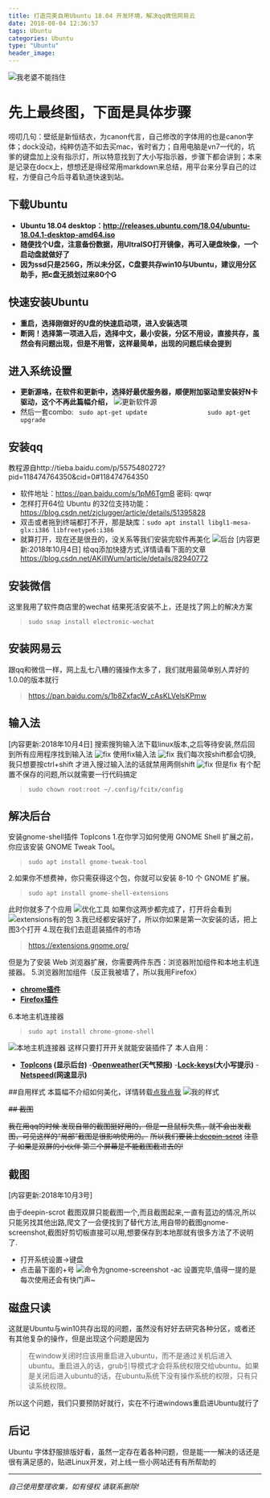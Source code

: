```yaml
---
title: 打造完美自用Ubuntu 18.04 开发环境，解决qq微信网易云
date: 2018-08-04 12:36:57
tags: Ubuntu
categories: Ubuntu
type: "Ubuntu"
header_image:
---
```

![我老婆不能挡住](http://image.fujs.top/ubuntu18.04-1-index.png)

# 先上最终图，下面是具体步骤
唠叨几句：壁纸是新恒结衣，为canon代言，自己修改的字体用的也是canon字体；dock没动，纯粹仿造不如去买mac，省时省力；自用电脑是vn7一代的，坑爹的键盘加上没有指示灯，所以特意找到了大小写指示器，步骤下都会讲到；本来是记录在docx上，想想还是得经常用markdown来总结，用平台来分享自己的过程，方便自己今后寻着轨道快速到站。
<!-- more -->
## 下载Ubuntu
- **Ubuntu 18.04 desktop：http://releases.ubuntu.com/18.04/ubuntu-18.04.1-desktop-amd64.iso**
- **随便找个U盘，注意备份数据，用UltraISO打开镜像，再可入硬盘映像，一个启动盘就做好了**
- **因为ssd只是256G，所以未分区，C盘要共存win10与Ubuntu，建议用分区助手，把c盘无损划过来80个G**

## 快速安装Ubuntu
- **重启，选择刚做好的U盘的快速启动项，进入安装选项**
- **断网！选择第一项进入后，选择中文，最小安装，分区不用设，直接共存，虽然会有问题出现，但是不用管，这样最简单，出现的问题后续会提到**

## 进入系统设置

- **更新源咯，在软件和更新中，选择好最优服务器，顺便附加驱动里安装好N卡驱动，这个不再此篇幅介绍，**
![更新软件源](http://image.fujs.top/ubuntu18.04-1-soft.png)
- 然后一套combo: &ensp;`sudo apt-get update` 
&ensp;&ensp;&ensp;&ensp;&ensp;&ensp;&ensp;&ensp;&ensp;&ensp;&ensp;&ensp;&ensp;&ensp;&ensp;&ensp;&nbsp;`sudo apt-get upgrade`

## 安装qq
教程源自http://tieba.baidu.com/p/5575480272?pid=118474764350&cid=0#118474764350

- 软件地址：https://pan.baidu.com/s/1pM6TgmB 密码: qwqr 
- 怎样打开64位 Ubuntu 的32位支持功能：https://blog.csdn.net/zjclugger/article/details/51395828 
- 双击或者拖到终端都打不开，那是缺库：`sudo apt install libgl1-mesa-glx:i386 libfreetype6:i386 `
- 就算打开，现在还是很丑的，没关系等我们安装完软件再美化 
![后台](http://image.fujs.top/ubuntu18.04-1-houtai.png)
[内容更新:2018年10月4日]
给qq添加快捷方式,详情请看下面的文章
https://blog.csdn.net/AKillWum/article/details/82940772
## 安装微信
这里我用了软件商店里的wechat 结果死活安装不上，还是找了网上的解决方案
>`sudo snap install electronic-wechat`

## 安装网易云
跟qq和微信一样，网上乱七八糟的骚操作太多了，我们就用最简单别人弄好的1.0.0的版本就行
>https://pan.baidu.com/s/1b8ZxfacW_cAsKLVelsKPmw
## 输入法
[内容更新:2018年10月4日]
搜索搜狗输入法下载linux版本,之后等待安装,然后回到所有应用程序找到输入法
![fix](http://image.fujs.top/ubuntu18.04-1-fix01.png)
使用fix输入法
![fix](http://image.fujs.top/ubuntu18.04-1-fix02.png)
我们每次按shift都会切换, 我只想要按ctrl+shift 才进入搜过输入法的话就禁用两侧shift
![fix](http://image.fujs.top/ubuntu18.04-1-fix03.png)
但是fix 有个配置不保存的问题,所以就需要一行代码搞定
>`sudo chown root:root ~/.config/fcitx/config`
## 解决后台
安装gnome-shell插件 TopIcons
1.在你学习如何使用 GNOME Shell 扩展之前，你应该安装 GNOME Tweak Tool。
>`sudo apt install gnome-tweak-tool`

2.如果你不想费神，你只需获得这个包，你就可以安装 8-10 个 GNOME 扩展。
>`sudo apt install gnome-shell-extensions`

此时你就多了个应用
![优化工具](http://image.fujs.top/ubuntu18.04-1-youhua.png)
如果你这两步都完成了，打开将会看到
![extensions有的包](http://image.fujs.top/ubuntu18.04-1-app.png)
3.我已经都安装好了，所以你如果是第一次安装的话，把上图3个打开
4.现在我们去逛逛装插件的市场
>https://extensions.gnome.org/

但是为了安装 Web 浏览器扩展，你需要两件东西：浏览器附加组件和本地主机连接器。
5.浏览器附加组件（反正我被墙了，所以我用Firefox）

- **[chrome插件](https://chrome.google.com/webstore/detail/gnome-shell-integration/gphhapmejobijbbhgpjhcjognlahblep)**
- **[Firefox插件](https://addons.mozilla.org/en-US/firefox/addon/gnome-shell-integration/)**

6.本地主机连接器
>`sudo apt install chrome-gnome-shell`

![本地主机连接器](http://image.fujs.top/ubuntu18.04-09png)
这样只要打开开关就能安装插件了
本人自用：
- **[TopIcons](https://extensions.gnome.org/extension/495/topicons/) (显示后台)**
-**[Openweather](https://extensions.gnome.org/extension/750/openweather/)(天气预报)**
-**[Lock-keys](https://extensions.gnome.org/extension/36/lock-keys/)(大小写提示)**
-**[Netspeed](https://extensions.gnome.org/extension/104/netspeed/)(网速显示)**

##自用样式
本篇幅不介绍如何美化，详情转载[点我点我](https://blog.csdn.net/zyqblog/article/details/80152016)
![我的样式](http://image.fujs.top/ubuntu18.04-1-style.png)

~~## 截图~~

~~我在用qq的时候 发现自带的截图挺好用的，但是一旦鼠标失焦，就不会出发截图，可见这样的“局部”截图是很影响使用的。~~
~~所以我们要装上[deepin-scrot](https://www.sohu.com/a/141591389_812245)~~
~~注意了 如果是双屏的小伙伴 第二个屏幕是不能截图截进去的!~~

## 截图 
[内容更新:2018年10月3号]

由于deepin-scrot 截图双屏只能截图一个,而且截图起来,一直有蓝边的情况,所以只能另找其他出路,爬文了一会便找到了替代方法,用自带的截图gnome-screenshot,截图好剪切板直接可以用,想要保存到本地那就有很多方法了不说明了.
- 打开系统设置->键盘
- 点击最下面的+号
![命令为gnome-screenshot -ac](http://image.fujs.top/ubuntu18.04-1-screenshot.png)
设置完毕,值得一提的是每次使用还会有快门声~
## 磁盘只读
这就是Ubuntu与win10共存出现的问题，虽然没有好好去研究各种分区，或者还有其他复杂的操作，但是出现这个问题是因为
>在window关闭时应该用重启进入ubuntu，而不是通过关机后进入ubuntu。重启进入的话，grub引导模式才会将系统权限交给ubuntu。如果是关闭后进入ubuntu的话，在ubuntu系统下没有操作系统的权限，只有只读系统权限。

所以这个问题，我们只要预防好就行，实在不行进windows重启进Ubuntu就行了

## 后记
Ubuntu 字体舒服排版好看，虽然一定存在着各种问题，但是能一一解决的话还是很有满足感的，贴进Linux开发，对上线一些小网站还有有所帮助的

---------
*自己使用整理收集，如有侵权 请联系删除!*